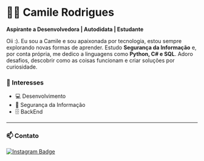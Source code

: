 # 👩‍💻 Camile Rodrigues

**Aspirante a Desenvolvedora | Autodidata | Estudante**

Oii :). Eu sou a Camile e sou apaixonada por tecnologia, estou sempre explorando novas formas de aprender. Estudo **Segurança da Informação** e, por conta própria, me dedico a linguagens como **Python, C# e SQL**. Adoro desafios, descobrir como as coisas funcionam e criar soluções por curiosidade.


### 🔹 Interesses
- 💻 Desenvolvimento  
- 🔐 Segurança da Informação  
- 🗄️ BackEnd 

---

### 📫 Contato  

[![Instagram Badge](https://img.shields.io/badge/-Instagram-pink?style=flat-square&logo=Instagram&logoColor=white&link=https://www.instagram.com/camivnr/)](https://www.instagram.com/camivnr/) 
